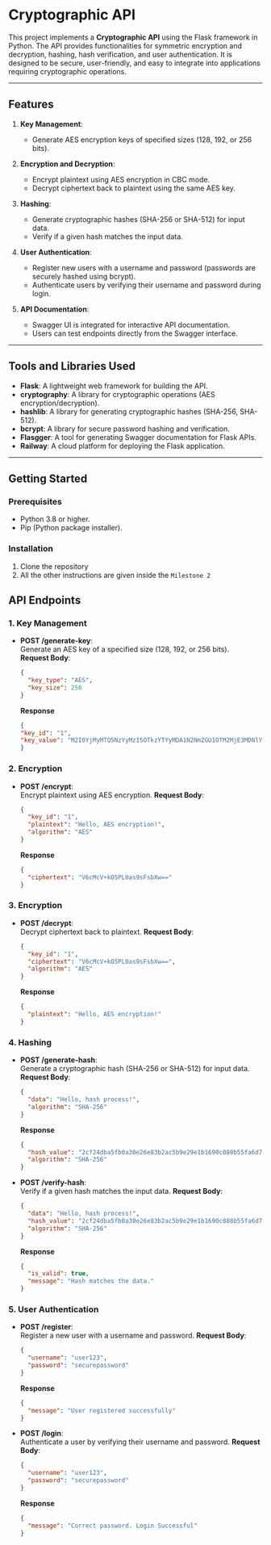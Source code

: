 # Cryptographic API

This project implements a **Cryptographic API** using the Flask framework in Python. The API provides functionalities for symmetric encryption and decryption, hashing, hash verification, and user authentication. It is designed to be secure, user-friendly, and easy to integrate into applications requiring cryptographic operations.

---

## Features

1. **Key Management**:
   - Generate AES encryption keys of specified sizes (128, 192, or 256 bits).

2. **Encryption and Decryption**:
   - Encrypt plaintext using AES encryption in CBC mode.
   - Decrypt ciphertext back to plaintext using the same AES key.

3. **Hashing**:
   - Generate cryptographic hashes (SHA-256 or SHA-512) for input data.
   - Verify if a given hash matches the input data.

4. **User Authentication**:
   - Register new users with a username and password (passwords are securely hashed using bcrypt).
   - Authenticate users by verifying their username and password during login.

5. **API Documentation**:
   - Swagger UI is integrated for interactive API documentation.
   - Users can test endpoints directly from the Swagger interface.

---

## Tools and Libraries Used

- **Flask**: A lightweight web framework for building the API.
- **cryptography**: A library for cryptographic operations (AES encryption/decryption).
- **hashlib**: A library for generating cryptographic hashes (SHA-256, SHA-512).
- **bcrypt**: A library for secure password hashing and verification.
- **Flasgger**: A tool for generating Swagger documentation for Flask APIs.
- **Railway**: A cloud platform for deploying the Flask application.

---

## Getting Started

### Prerequisites

- Python 3.8 or higher.
- Pip (Python package installer).

### Installation

1. Clone the repository
2. All the other instructions are given inside the `Milestone 2`

## API Endpoints

### 1. Key Management
- **POST /generate-key**:  
  Generate an AES key of a specified size (128, 192, or 256 bits).  
  **Request Body**:
  ```json
  {
    "key_type": "AES",
    "key_size": 256
  }
  ```
  **Response**
  ```json
  {
  "key_id": "1",
  "key_value": "M2I0YjMyMTQ5NzYyMzI5OTkzYTYyMDA1N2NmZGU1OTM2MjE3MDNlYzY0NmMyMGQ0YjM2NzEzYzJhY2Y5YjFhNDFjYjY3YmE0Y2FlYzMwYmFkZDZkMTM1MDY0OWFmZDRmZjk1ZDZkMjA2"
  }
  ```

### 2. Encryption
- **POST /encrypt**:  
  Encrypt plaintext using AES encryption. 
  **Request Body**:
  ```json
  {
    "key_id": "1",
    "plaintext": "Hello, AES encryption!",
    "algorithm": "AES"
  }
  ```
  **Response**
  ```json
  {
    "ciphertext": "V6cMcV+kO5PL0as9sFsbXw=="
  }
  ```

### 3. Encryption
- **POST /decrypt**:  
  Decrypt ciphertext back to plaintext. 
  **Request Body**:
  ```json
  {
    "key_id": "1",
    "ciphertext": "V6cMcV+kO5PL0as9sFsbXw==",
    "algorithm": "AES"
  }
  ```
  **Response**
  ```json
  {
    "plaintext": "Hello, AES encryption!"
  }
  ```

### 4. Hashing
- **POST /generate-hash**:  
  Generate a cryptographic hash (SHA-256 or SHA-512) for input data. 
  **Request Body**:
  ```json
  {
    "data": "Hello, hash process!",
    "algorithm": "SHA-256"
  }
  ```
  **Response**
  ```json
  {
    "hash_value": "2cf24dba5fb0a30e26e83b2ac5b9e29e1b1690c088b55fa6d7af413f4a3e5d3f",
    "algorithm": "SHA-256"
  }
  ```

  
- **POST /verify-hash**:  
  Verify if a given hash matches the input data.
  **Request Body**:
  ```json
  {
    "data": "Hello, hash process!",
    "hash_value": "2cf24dba5fb0a30e26e83b2ac5b9e29e1b1690c088b55fa6d7af413f4a3e5d3f",
    "algorithm": "SHA-256"
  }
  ```
  **Response**
  ```json
  {
    "is_valid": true,
    "message": "Hash matches the data."
  }
  ```


### 5. User Authentication
- **POST /register**:  
  Register a new user with a username and password. 
  **Request Body**:
  ```json
  {
    "username": "user123",
    "password": "securepassword"
  }
  ```
  **Response**
  ```json
  {
    "message": "User registered successfully"
  }
  ```

- **POST /login**:  
  Authenticate a user by verifying their username and password. 
  **Request Body**:
  ```json
  {
    "username": "user123",
    "password": "securepassword"
  }
  ```
  **Response**
  ```json
  {
    "message": "Correct password. Login Successful"
  }
  ```
